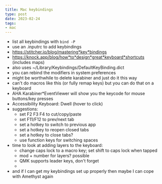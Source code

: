 ```yaml
---
title: Mac keybindings
type: post
date: 2023-02-24
tags: 
- mac
---
```


* list all keybindings with `bind -P` 
* use an .inputrc to add keybindings 
* https://stitcher.io/blog/mastering*key*bindings
* https://knock.app/blog/how*to*design*great*keyboard*shortcuts (includes maps)
* also uses ~/Library/Keybindings/DefaultKeyBinding.dict
* you can rebind the modifiers in system preferences
* might be worthwhile to delete karabiner and just do it this way
* can't do macros like this (or fully remap keys) but you can do that on a keyboard
* AHA Karabiner*EventViewer will show you the keycode for mouse buttons/key presses
* Accessibility Keyboard: Dwell (hover to click)
* suggestions: 
	* set F2 F3 F4 to cut/copy/paste
	* set F11/F12 to prev/next tab
	* set a hotkey to switch to previous app
	* set a hotkey to reopen closed tabs
	* set a hotkey to close tabs?
	* use function keys for switching spaces
* time to look at adding layers to the keyboard: 
	* change caps lock to a macro key; set shift to caps lock when tapped
	* mod + number for layers? possible
	* QMK supports leader keys, don't forget
	* 
* and if I can get my keybindings set up properly then maybe I can cope with Amethyst again

